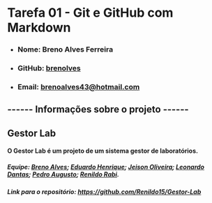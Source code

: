 # **Tarefa 01 - Git e GitHub com Markdown**

- ### Nome: Breno Alves Ferreira
- ### GitHub: [brenolves](https://github.com/brenolves)
- ### Email: brenoalves43@hotmail.com


## **------ Informações sobre o projeto ------**

## Gestor Lab

#### O Gestor Lab é um projeto de um sistema gestor de laboratórios.

##### Equipe: [Breno Alves](https://github.com/brenolves); [Eduardo Henrique](https://github.com/rickEDU); [Jeison Oliveira](https://github.com/jeisonoliver); [Leonardo Dantas](https://github.com/leonardodantas4); [Pedro Augusto](https://github.com/PedroAugustoMD); [Renildo Rabi](https://github.com/Renildo15).

##### Link para o repositório: https://github.com/Renildo15/Gestor-Lab 
